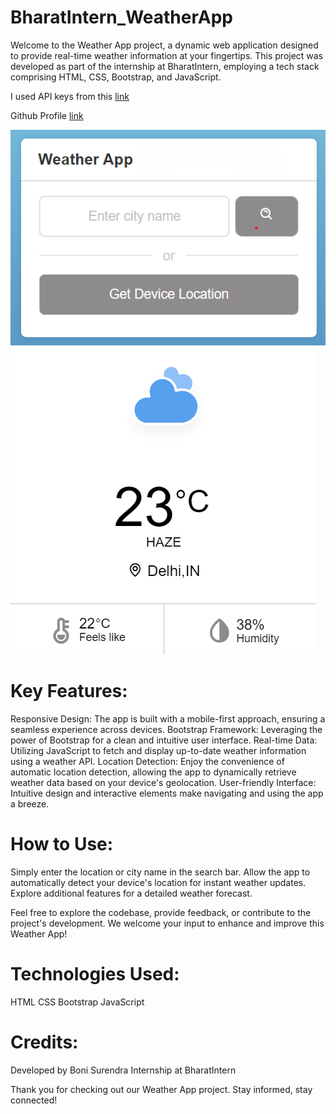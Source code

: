 # BharatIntern_WeatherApp
Welcome to the Weather App project, a dynamic web application designed to provide real-time weather information at your fingertips. This project was developed as part of the internship at BharatIntern, employing a tech stack comprising HTML, CSS, Bootstrap, and JavaScript.


I used API keys from this [link](https://openweathermap.org/)

Github Profile [link](https://github.com/sboni2/BharatIntern_WeatherAPI.git)

![app](assets/weatherApp_1.png) 
![app](assets/weatherApp2.png)

# Key Features:
Responsive Design: The app is built with a mobile-first approach, ensuring a seamless experience across devices.
Bootstrap Framework: Leveraging the power of Bootstrap for a clean and intuitive user interface.
Real-time Data: Utilizing JavaScript to fetch and display up-to-date weather information using a weather API.
Location Detection: Enjoy the convenience of automatic location detection, allowing the app to dynamically retrieve weather data based on your device's geolocation.
User-friendly Interface: Intuitive design and interactive elements make navigating and using the app a breeze.

# How to Use:
Simply enter the location or city name in the search bar.
Allow the app to automatically detect your device's location for instant weather updates.
Explore additional features for a detailed weather forecast.

Feel free to explore the codebase, provide feedback, or contribute to the project's development. We welcome your input to enhance and improve this Weather App!

# Technologies Used:
HTML
CSS
Bootstrap
JavaScript

# Credits:
Developed by Boni Surendra
Internship at BharatIntern

Thank you for checking out our Weather App project. Stay informed, stay connected!
